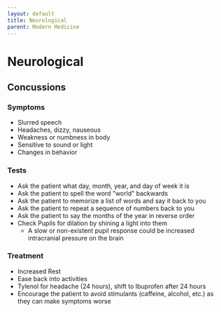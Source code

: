 ```yaml
---
layout: default
title: Neurological
parent: Modern Medicine
---
```


# Neurological

## Concussions

### Symptoms
- Slurred speech
- Headaches, dizzy, nauseous
- Weakness or numbness in body
- Sensitive to sound or light
- Changes in behavior

### Tests
- Ask the patient what day, month, year, and day of week it is
- Ask the patient to spell the word "world" backwards
- Ask the patient to memorize a list of words and say it back to you
- Ask the patient to repeat a sequence of numbers back to you
- Ask the patient to say the months of the year in reverse order
- Check Pupils for dilation by shining a light into them
  - A slow or non-existent pupil response could be increased intracranial pressure on the brain

### Treatment
- Increased Rest
- Ease back into activities
- Tylenol for headache (24 hours), shift to Ibuprofen after 24 hours
- Encourage the patient to avoid stimulants (caffeine, alcohol, etc.) as they can make symptoms worse